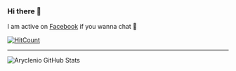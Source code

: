 ### Hi there 👋

I am active on [Facebook](https://facebook.com/dainerx) if you wanna chat 💬

[![HitCount](http://hits.dwyl.com/Dainerx/Dainerx.svg)](http://hits.dwyl.com/Dainerx/Dainerx)

---

![Aryclenio GitHub Stats](https://github-readme-stats.vercel.app/api?username=dainerx&show_icons=true)


<!--
**Dainerx/Dainerx** is a ✨ _special_ ✨ repository because its `README.md` (this file) appears on your GitHub profile.

Here are some ideas to get you started:

- 🔭 I’m currently working on ...
- 🌱 I’m currently learning ...
- 👯 I’m looking to collaborate on ...
- 🤔 I’m looking for help with ...
- 💬 Ask me about ...
- 📫 How to reach me: ...
- 😄 Pronouns: ...
- ⚡ Fun fact: ...
-->

